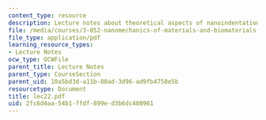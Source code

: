 ```yaml
---
content_type: resource
description: Lecture notes about theoretical aspects of nanoindentation.
file: /media/courses/3-052-nanomechanics-of-materials-and-biomaterials-spring-2007/2fc6d4aa54b1ffdf899ed3b6dc408961_lec22.pdf
file_type: application/pdf
learning_resource_types:
- Lecture Notes
ocw_type: OCWFile
parent_title: Lecture Notes
parent_type: CourseSection
parent_uid: 10a5bd3d-a11b-80ad-3d96-ad9fb4750e5b
resourcetype: Document
title: lec22.pdf
uid: 2fc6d4aa-54b1-ffdf-899e-d3b6dc408961
---
```

